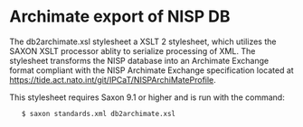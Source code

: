 # Archimate export of NISP DB

The db2archimate.xsl stylesheet a XSLT 2 stylesheet, which utilizes the SAXON XSLT processor ablity to serialize processing of XML. The stylesheet transforms the NISP database into an Archimate Exchange format compliant with the NISP Archimate Exchange specification located at https://tide.act.nato.int/git/IPCaT/NISPArchiMateProfile.

This stylesheet requires Saxon 9.1 or higher and is run with the command:

```
   $ saxon standards.xml db2archimate.xsl
```
